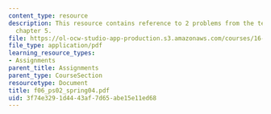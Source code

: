 ```yaml
---
content_type: resource
description: This resource contains reference to 2 problems from the text Anderson
  chapter 5.
file: https://ol-ocw-studio-app-production.s3.amazonaws.com/courses/16-01-unified-engineering-i-ii-iii-iv-fall-2005-spring-2006/3f74e3291d4443af7d65abe15e11ed68_f06_ps02_spring04.pdf
file_type: application/pdf
learning_resource_types:
- Assignments
parent_title: Assignments
parent_type: CourseSection
resourcetype: Document
title: f06_ps02_spring04.pdf
uid: 3f74e329-1d44-43af-7d65-abe15e11ed68
---
```

